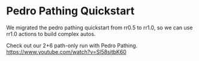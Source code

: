 # Pedro Pathing Quickstart
We migrated the pedro pathing quickstart from rr0.5 to rr1.0, so we can use rr1.0 actions to build complex autos.

Check out our 2+6 path-only run with Pedro Pathing. https://www.youtube.com/watch?v=Sl58sitbK60
